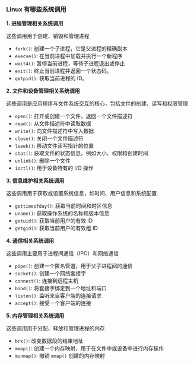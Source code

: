 ### Linux 有哪些系统调用

**1. 进程管理相关系统调用**

这些调用用于创建、销毁和管理进程

- `fork()`: 创建一个子进程，它是父进程的精确副本
- `execve()`: 在当前进程中加载并执行一个新程序
- `wait4()`: 暂停当前进程，等待子进程退出或停止
- `exit()`: 终止当前进程并返回一个状态码。
- `getpid()`: 获取当前进程的 ID。

**2. 文件和设备管理相关系统调用**

这些调用是应用程序与文件系统交互的核心，包括文件的创建、读写和权限管理

- `open()`: 打开或创建一个文件，返回一个文件描述符
- `read()`: 从文件描述符中读取数据
- `write()`: 向文件描述符中写入数据
- `close()`: 关闭一个文件描述符
- `lseek()`: 移动文件读写指针的位置
- `stat()`: 获取文件的状态信息，例如大小、权限和创建时间
- `unlink()`: 删除一个文件
- `ioctl()`: 用于设备特有的 I/O 操作

**3. 信息维护相关系统调用**

这些调用用于获取或设置系统信息，如时间、用户信息和系统配置

- `gettimeofday()`: 获取当前时间和时区信息
- `uname()`: 获取操作系统的名称和版本信息
- `getuid()`: 获取当前用户的有效 ID
- `getgid()`: 获取当前用户的有效组 ID

**4. 通信相关系统调用**

这些调用主要用于进程间通信（IPC）和网络通信

- `pipe()`: 创建一个匿名管道，用于父子进程间的通信
- `socket()`: 创建一个网络套接字
- `connect()`: 连接到远程主机
- `bind()`: 将套接字绑定到一个地址和端口
- `listen()`: 监听来自客户端的连接请求
- `accept()`: 接受一个客户端的连接

**5. 内存管理相关系统调用**

这些调用用于分配、释放和管理进程的内存

- `brk()`: 改变数据段的结束地址
- `mmap()`: 创建一个内存映射，用于在文件中或设备中进行内存操作
- `munmap()`: 撤销 `mmap()` 创建的内存映射